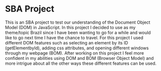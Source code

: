 # SBA Project
This is an SBA project to test our understanding of the Document Object Model (DOM) in JavaScript. In this project I decided to use as my theme/topic Brazil since I have been wanting to go for a while and would like to go next time I have the chance to travel. For this project I used different DOM features such as selecting an element by its ID (getElementbyId), adding css attributes, and opening different windows through my webpage (BOM). After working on this project I feel more confident in my abilities using DOM and BOM (Browser Object Model) and more intrigue about all the other ways these different features can be used.
